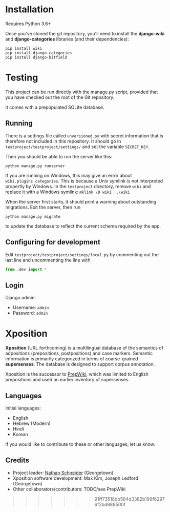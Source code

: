 Installation
============

Requires Python 3.6+

Once you've cloned the git repository, you'll need to install the __django-wiki__ and __django-categories__ libraries (and their dependencies):

    pip install wiki
    pip install django-categories
    pip install django-bitfield

Testing
===========

This project can be run directly with the manage.py script, provided
that you have checked out the root of the Git repository.

It comes with a prepopulated SQLite database.

Running
-------

There is a settings file called `unversioned.py` with secret information that is therefore not included in this repository. 
It should go in `testproject/testproject/settings/` and set the variable `SECRET_KEY`.

Then you should be able to run the server like this:

    python manage.py runserver

If you are running on Windows, this may give an error about `wiki.plugins.categories`. This is because a Unix symlink is not interpreted propertly by Windows. In the `testproject` directory, remove `wiki` and replace it with a Windows symlink: `mklink /D wiki ..\wiki`

When the server first starts, it should print a warning about outstanding migrations. Exit the server, then run

    python manage.py migrate
    
to update the database to reflect the current schema required by the app.

Configuring for development
---------------------------

Edit `testproject/testproject/settings/local.py` by commenting out the last line and uncommenting the line with

```py
from .dev import *
```

Login
-----

Django admin:

  * Username: `admin`
  * Password: `admin`

# Xposition

__Xposition__ (URL forthcoming) is a multilingual database of the semantics of adpositions (prepositions, postpositions) and case markers.
Semantic information is primarily categorized in terms of coarse-grained __supersenses__.
The database is designed to support corpus annotation.

Xposition is the successor to [PrepWiki](http://demo.ark.cs.cmu.edu/PrepWiki/), which was limited to English prepositions
and used an earlier inventory of supersenses.

## Languages

Initial languages:

* English
* Hebrew (Modern)
* Hindi
* Korean

If you would like to contribute to these or other languages, let us know.

## Credits

* Project leader: [Nathan Schneider](http://nathan.cl) (Georgetown)
* Xposition software development: Max Kim, Joseph Ledford (Georgetown)
* Other collaborators/contributors: TODO/see PrepWiki
>>>>>>> 91ff73518db584d3382b199f62976f2bd988500f
